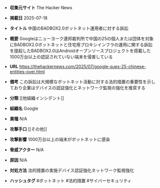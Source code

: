 - **収集元サイト**
The Hacker News

- **掲載日**
2025-07-18

- **タイトル**
中国のBADBOX2.0ボットネット運用者に対する訴訟

- **概要**
Googleはニューヨーク連邦裁判所で中国の25の個人または団体を対象にBADBOX2.0ボットネットと住宅用プロキシインフラの運用に関する訴訟を提起したBADBOX2.0はAndroidオープンソースプロジェクトを搭載した1000万台以上の認証されていない端末を侵害している

- **URL**
https://thehackernews.com/2025/07/google-sues-25-chinese-entities-over.html

- **備考**
この訴訟は大規模なボットネット活動に対する法的措置の重要性を示しており企業はデバイスの認証強化とネットワーク監視の強化を推奨する

- **分類**
[[他組織インシデント]]

- **組織名**
Google

- **業種**
N/A

- **攻撃手口**
[[その他]]

- **攻撃影響**
1000万台以上の端末がボットネットに感染

- **脅威アクター**
N/A

- **原因**
N/A

- **対処方法**
法的措置の実施デバイス認証強化ネットワーク監視強化

- **ハッシュタグ**
#ボットネット #法的措置 #サイバーセキュリティ
